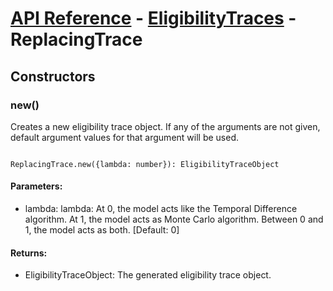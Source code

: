 # [API Reference](../../API.md) - [EligibilityTraces](../EligibilityTraces.md) - ReplacingTrace

## Constructors

### new()

Creates a new eligibility trace object. If any of the arguments are not given, default argument values for that argument will be used.

```

ReplacingTrace.new({lambda: number}): EligibilityTraceObject

```

#### Parameters:

* lambda: lambda: At 0, the model acts like the Temporal Difference algorithm. At 1, the model acts as Monte Carlo algorithm. Between 0 and 1, the model acts as both. [Default: 0]

#### Returns:

* EligibilityTraceObject: The generated eligibility trace object.
